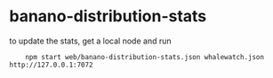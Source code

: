 # banano-distribution-stats

to update the stats, get a local node and run

        npm start web/banano-distribution-stats.json whalewatch.json http://127.0.0.1:7072
